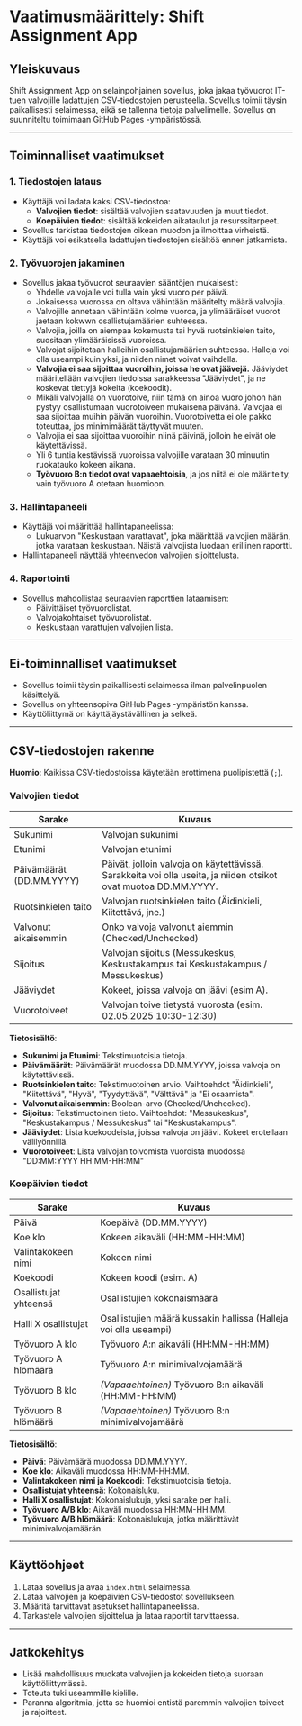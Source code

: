 # Vaatimusmäärittely: Shift Assignment App

## Yleiskuvaus

Shift Assignment App on selainpohjainen sovellus, joka jakaa työvuorot IT-tuen valvojille ladattujen CSV-tiedostojen perusteella. Sovellus toimii täysin paikallisesti selaimessa, eikä se tallenna tietoja palvelimelle. Sovellus on suunniteltu toimimaan GitHub Pages -ympäristössä.

---

## Toiminnalliset vaatimukset

### 1. Tiedostojen lataus
- Käyttäjä voi ladata kaksi CSV-tiedostoa:
  - **Valvojien tiedot**: sisältää valvojien saatavuuden ja muut tiedot.
  - **Koepäivien tiedot**: sisältää kokeiden aikataulut ja resurssitarpeet.
- Sovellus tarkistaa tiedostojen oikean muodon ja ilmoittaa virheistä.
- Käyttäjä voi esikatsella ladattujen tiedostojen sisältöä ennen jatkamista.

### 2. Työvuorojen jakaminen
- Sovellus jakaa työvuorot seuraavien sääntöjen mukaisesti:
  - Yhdelle valvojalle voi tulla vain yksi vuoro per päivä.
  - Jokaisessa vuorossa on oltava vähintään määritelty määrä valvojia.
  - Valvojille annetaan vähintään kolme vuoroa, ja ylimääräiset vuorot jaetaan kokwwn osallistujamäärien suhteessa.
  - Valvojia, joilla on aiempaa kokemusta tai hyvä ruotsinkielen taito, suositaan ylimääräisissä vuoroissa.
  - Valvojat sijoitetaan halleihin osallistujamäärien suhteessa. Halleja voi olla useampi kuin yksi, ja niiden nimet voivat vaihdella.
  - **Valvojia ei saa sijoittaa vuoroihin, joissa he ovat jäävejä.** Jääviydet määritellään valvojien tiedoissa sarakkeessa "Jääviydet", ja ne koskevat tiettyjä kokeita (koekoodit).
  - Mikäli valvojalla on vuorotoive, niin tämä on ainoa vuoro johon hän pystyy osallistumaan vuorotoiveen mukaisena päivänä. Valvojaa ei saa sijoittaa muihin päivän vuoroihin. Vuorotoivetta ei ole pakko toteuttaa, jos minimimäärät täyttyvät muuten.
  - Valvojia ei saa sijoittaa vuoroihin niinä päivinä, jolloin he eivät ole käytettävissä.
  - Yli 6 tuntia kestävissä vuoroissa valvojille varataan 30 minuutin ruokatauko kokeen aikana.
  - **Työvuoro B:n tiedot ovat vapaaehtoisia**, ja jos niitä ei ole määritelty, vain työvuoro A otetaan huomioon.

### 3. Hallintapaneeli
- Käyttäjä voi määrittää hallintapaneelissa:
  - Lukuarvon "Keskustaan varattavat", joka määrittää valvojien määrän, jotka varataan keskustaan. Näistä valvojista luodaan erillinen raportti.
- Hallintapaneeli näyttää yhteenvedon valvojien sijoittelusta.

### 4. Raportointi
- Sovellus mahdollistaa seuraavien raporttien lataamisen:
  - Päivittäiset työvuorolistat.
  - Valvojakohtaiset työvuorolistat.
  - Keskustaan varattujen valvojien lista.

---

## Ei-toiminnalliset vaatimukset

- Sovellus toimii täysin paikallisesti selaimessa ilman palvelinpuolen käsittelyä.
- Sovellus on yhteensopiva GitHub Pages -ympäristön kanssa.
- Käyttöliittymä on käyttäjäystävällinen ja selkeä.

---

## CSV-tiedostojen rakenne

**Huomio**: Kaikissa CSV-tiedostoissa käytetään erottimena puolipistettä (`;`).

### Valvojien tiedot
| Sarake               | Kuvaus                                                                 |
|-----------------------|-------------------------------------------------------------------------|
| Sukunimi             | Valvojan sukunimi                                                     |
| Etunimi              | Valvojan etunimi                                                     |
| Päivämäärät (DD.MM.YYYY) | Päivät, jolloin valvoja on käytettävissä. Sarakkeita voi olla useita, ja niiden otsikot ovat muotoa DD.MM.YYYY. |
| Ruotsinkielen taito  | Valvojan ruotsinkielen taito (Äidinkieli, Kiitettävä, jne.)           |
| Valvonut aikaisemmin | Onko valvoja valvonut aiemmin (Checked/Unchecked)                    |
| Sijoitus             | Valvojan sijoitus (Messukeskus, Keskustakampus tai Keskustakampus / Messukeskus)                      |
| Jääviydet            | Kokeet, joissa valvoja on jäävi (esim A).                      |
| Vuorotoiveet         | Valvojan toive tietystä vuorosta (esim. 02.05.2025 10:30-12:30)              |

**Tietosisältö**:
- **Sukunimi ja Etunimi**: Tekstimuotoisia tietoja.
- **Päivämäärät**: Päivämäärät muodossa DD.MM.YYYY, joissa valvoja on käytettävissä.
- **Ruotsinkielen taito**: Tekstimuotoinen arvio. Vaihtoehdot "Äidinkieli", "Kiitettävä", "Hyvä", "Tyydyttävä", "Välttävä" ja "Ei osaamista".
- **Valvonut aikaisemmin**: Boolean-arvo (Checked/Unchecked).
- **Sijoitus**: Tekstimuotoinen tieto. Vaihtoehdot: "Messukeskus", "Keskustakampus / Messukeskus" tai "Keskustakampus".
- **Jääviydet**: Lista koekoodeista, joissa valvoja on jäävi. Kokeet erotellaan välilyönnillä.
- **Vuorotoiveet**: Lista valvojan toivomista vuoroista muodossa "DD:MM:YYYY HH:MM-HH:MM"

### Koepäivien tiedot
| Sarake                  | Kuvaus                                                             |
|--------------------------|-------------------------------------------------------------------|
| Päivä                   | Koepäivä (DD.MM.YYYY)                                            |
| Koe klo                 | Kokeen aikaväli (HH:MM-HH:MM)                                    |
| Valintakokeen nimi      | Kokeen nimi                                                      |
| Koekoodi                | Kokeen koodi (esim. A)                                           |
| Osallistujat yhteensä   | Osallistujien kokonaismäärä                                      |
| Halli X osallistujat    | Osallistujien määrä kussakin hallissa (Halleja voi olla useampi) |
| Työvuoro A klo          | Työvuoro A:n aikaväli (HH:MM-HH:MM)                              |
| Työvuoro A hlömäärä     | Työvuoro A:n minimivalvojamäärä                                  |
| Työvuoro B klo          | *(Vapaaehtoinen)* Työvuoro B:n aikaväli (HH:MM-HH:MM)            |
| Työvuoro B hlömäärä     | *(Vapaaehtoinen)* Työvuoro B:n minimivalvojamäärä                |

**Tietosisältö**:
- **Päivä**: Päivämäärä muodossa DD.MM.YYYY.
- **Koe klo**: Aikaväli muodossa HH:MM-HH:MM.
- **Valintakokeen nimi ja Koekoodi**: Tekstimuotoisia tietoja.
- **Osallistujat yhteensä**: Kokonaisluku.
- **Halli X osallistujat**: Kokonaislukuja, yksi sarake per halli.
- **Työvuoro A/B klo**: Aikaväli muodossa HH:MM-HH:MM.
- **Työvuoro A/B hlömäärä**: Kokonaislukuja, jotka määrittävät minimivalvojamäärän.

---

## Käyttöohjeet

1. Lataa sovellus ja avaa `index.html` selaimessa.
2. Lataa valvojien ja koepäivien CSV-tiedostot sovellukseen.
3. Määritä tarvittavat asetukset hallintapaneelissa.
4. Tarkastele valvojien sijoittelua ja lataa raportit tarvittaessa.

---

## Jatkokehitys

- Lisää mahdollisuus muokata valvojien ja kokeiden tietoja suoraan käyttöliittymässä.
- Toteuta tuki useammille kielille.
- Paranna algoritmia, jotta se huomioi entistä paremmin valvojien toiveet ja rajoitteet.